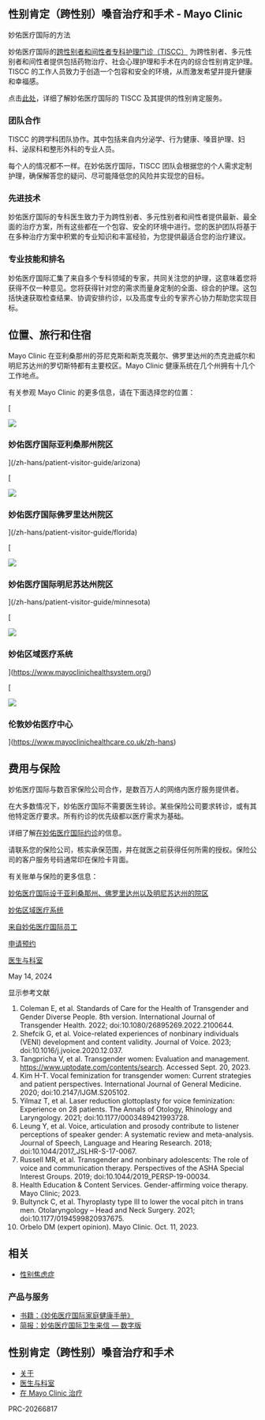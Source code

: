 ## 性别肯定（跨性别）嗓音治疗和手术 - Mayo Clinic

妙佑医疗国际的方法

妙佑医疗国际的[跨性别者和间性者专科护理门诊（TISCC）](/zh-hans/departments-centers/transgender-and-intersex-specialty-care-clinic/overview/ovc-20395546) 为跨性别者、多元性别者和间性者提供包括药物治疗、社会心理护理和手术在内的综合性别肯定护理。 TISCC 的工作人员致力于创造一个包容和安全的环境，从而激发希望并提升健康和幸福感。

点击[此处](/zh-hans/departments-centers/transgender-and-intersex-specialty-care-clinic/overview/ovc-20395546)，详细了解妙佑医疗国际的 TISCC 及其提供的性别肯定服务。

### 团队合作

TISCC 的跨学科团队协作。其中包括来自内分泌学、行为健康、嗓音护理、妇科、泌尿科和整形外科的专业人员。

每个人的情况都不一样。在妙佑医疗国际，TISCC 团队会根据您的个人需求定制护理，确保解答您的疑问、尽可能降低您的风险并实现您的目标。

### 先进技术

妙佑医疗国际的专科医生致力于为跨性别者、多元性别者和间性者提供最新、最全面的治疗方案，所有这些都在一个包容、安全的环境中进行。您的医护团队将基于在多种治疗方案中积累的专业知识和丰富经验，为您提供最适合您的治疗建议。

### 专业技能和排名

妙佑医疗国际汇集了来自多个专科领域的专家，共同关注您的护理，这意味着您将获得不仅一种意见。您将获得针对您的需求而量身定制的全面、综合的护理。这包括快速获取检查结果、协调安排约诊，以及高度专业的专家齐心协力帮助您实现目标。

## 位置、旅行和住宿

Mayo Clinic 在亚利桑那州的芬尼克斯和斯克茨戴尔、佛罗里达州的杰克逊威尔和明尼苏达州的罗切斯特都有主要校区。Mayo Clinic 健康系统在几个州拥有十几个工作地点。

有关参观 Mayo Clinic 的更多信息，请在下面选择您的位置：

[

![](/-/media/kcms/gbs/patient-consumer/images/2013/11/08/07/41/arizona-2col)

### 妙佑医疗国际亚利桑那州院区

](/zh-hans/patient-visitor-guide/arizona)

[

![](/-/media/kcms/gbs/patient-consumer/images/2013/11/08/07/41/florida-2col)

### 妙佑医疗国际佛罗里达州院区

](/zh-hans/patient-visitor-guide/florida)

[

![](/-/media/kcms/gbs/patient-consumer/images/2013/11/08/07/41/minnesota-2col)

### 妙佑医疗国际明尼苏达州院区

](/zh-hans/patient-visitor-guide/minnesota)

[

![](/-/media/kcms/gbs/patient-consumer/images/2013/11/11/09/16/location-healthsystem-2col)

### 妙佑区域医疗系统

](https://www.mayoclinichealthsystem.org/)

[

![](/-/media/kcms/gbs/patient-consumer/images/2021/07/02/20/12/mayo-clinic-healthcare-london-140-75)

### 伦敦妙佑医疗中心

](https://www.mayoclinichealthcare.co.uk/zh-hans)

## 费用与保险

妙佑医疗国际与数百家保险公司合作，是数百万人的网络内医疗服务提供者。

在大多数情况下，妙佑医疗国际不需要医生转诊。某些保险公司要求转诊，或有其他特定医疗要求。所有约诊的优先级都以医疗需求为基础。

详细了解[在妙佑医疗国际约诊](/zh-hans/appointments)的信息。

请联系您的保险公司，核实承保范围，并在就医之前获得任何所需的授权。保险公司的客户服务号码通常印在保险卡背面。

有关账单与保险的更多信息：

‏‏[妙佑医疗国际设于亚利桑那州、佛罗里达州以及明尼苏达州的院区](/zh-hans/billing-insurance)

[妙佑区域医疗系统](https://www.mayoclinichealthsystem.org/online-bill-pay)

[来自妙佑医疗国际员工](/zh-hans/about-this-site/meet-our-medical-editors)

[申请预约](/zh-hans/appointments)

[医生与科室](/zh-hans/tests-procedures/transgender-voice-therapy-and-surgery/doctors-departments/pdc-20470561)

May 14, 2024

显示参考文献

1.  Coleman E, et al. Standards of Care for the Health of Transgender and Gender Diverse People. 8th version. International Journal of Transgender Health. 2022; doi:10.1080/26895269.2022.2100644.
2.  Shefcik G, et al. Voice-related experiences of nonbinary individuals (VENI) development and content validity. Journal of Voice. 2023; doi:10.1016/j.jvoice.2020.12.037.
3.  Tangpricha V, et al. Transgender women: Evaluation and management. https://www.uptodate.com/contents/search. Accessed Sept. 20, 2023.
4.  Kim H-T. Vocal feminization for transgender women: Current strategies and patient perspectives. International Journal of General Medicine. 2020; doi:10.2147/IJGM.S205102.
5.  Yilmaz T, et al. Laser reduction glottoplasty for voice feminization: Experience on 28 patients. The Annals of Otology, Rhinology and Laryngology. 2021; doi:10.1177/0003489421993728.
6.  Leung Y, et al. Voice, articulation and prosody contribute to listener perceptions of speaker gender: A systematic review and meta-analysis. Journal of Speech, Language and Hearing Research. 2018; doi:10.1044/2017\_JSLHR-S-17-0067.
7.  Russell MR, et al. Transgender and nonbinary adolescents: The role of voice and communication therapy. Perspectives of the ASHA Special Interest Groups. 2019; doi:10.1044/2019\_PERSP-19-00034.
8.  Health Education & Content Services. Gender-affirming voice therapy. Mayo Clinic; 2023.
9.  Bultynck C, et al. Thyroplasty type III to lower the vocal pitch in trans men. Otolaryngology – Head and Neck Surgery. 2021; doi:10.1177/0194599820937675.
10. Orbelo DM (expert opinion). Mayo Clinic. Oct. 11, 2023.

## 相关

-   [性别焦虑症](/zh-hans/diseases-conditions/gender-dysphoria/symptoms-causes/syc-20475255)

### 产品与服务

-   [书籍：《妙佑医疗国际家庭健康手册》](https://order.store.mayoclinic.com/flex/mmv/fhblc01/?altkey=FHBORG&utm_source=MC-DotOrg-PS&utm_medium=Link&utm_campaign=FamilyHealth-Book&utm_content=FHB)
-   [简报：妙佑医疗国际卫生来信 — 数字版](https://order.store.mayoclinic.com/hl/hldiged?utm_source=MC-DotOrg-PS&utm_medium=Link&utm_campaign=HealthLetter-Digital&utm_content=HLDE)

## 性别肯定（跨性别）嗓音治疗和手术

-   [关于](/zh-hans/tests-procedures/transgender-voice-therapy-and-surgery/about/pac-20470545)
-   [医生与科室](/zh-hans/tests-procedures/transgender-voice-therapy-and-surgery/doctors-departments/pdc-20470561)
-   [在 Mayo Clinic 治疗](/zh-hans/tests-procedures/transgender-voice-therapy-and-surgery/care-at-mayo-clinic/pcc-20470565)

PRC-20266817
